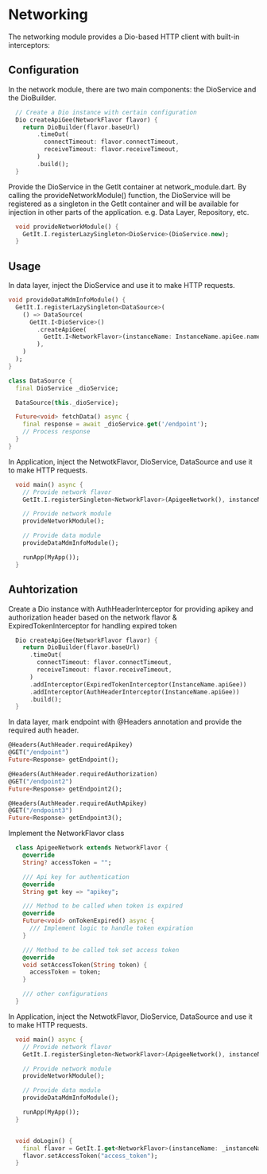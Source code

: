 # Networking

The networking module provides a Dio-based HTTP client with built-in interceptors:

## Configuration
In the network module, there are two main components: the DioService and the DioBuilder.
```dart
  // Create a Dio instance with certain configuration
  Dio createApiGee(NetworkFlavor flavor) {
    return DioBuilder(flavor.baseUrl)
        .timeOut(
          connectTimeout: flavor.connectTimeout,
          receiveTimeout: flavor.receiveTimeout,
        )
        .build();
  }
```

Provide the DioService in the GetIt container at network_module.dart.
By calling the provideNetworkModule() function, the DioService will be registered as a singleton in the GetIt container and will be available for injection in other parts of the application. e.g. Data Layer, Repository, etc.
```dart
  void provideNetworkModule() {
    GetIt.I.registerLazySingleton<DioService>(DioService.new);
  }
```

## Usage
In data layer, inject the DioService and use it to make HTTP requests.
```dart
void provideDataMdmInfoModule() {
  GetIt.I.registerLazySingleton<DataSource>(
    () => DataSource(
      GetIt.I<DioService>()
        .createApiGee(
          GetIt.I<NetworkFlavor>(instanceName: InstanceName.apiGee.name),
        ),
    )
  );
}

class DataSource {
  final DioService _dioService;

  DataSource(this._dioService);

  Future<void> fetchData() async {
    final response = await _dioService.get('/endpoint');
    // Process response
  }
}
```

In Application, inject the NetwotkFlavor, DioService, DataSource and use it to make HTTP requests.
```dart
  void main() async {
    // Provide network flavor
    GetIt.I.registerSingleton<NetworkFlavor>(ApigeeNetwork(), instanceName: InstanceName.apiGee.name);

    // Provide network module
    provideNetworkModule();

    // Provide data module
    provideDataMdmInfoModule();

    runApp(MyApp());
  }
```

## Auhtorization
Create a Dio instance with AuthHeaderInterceptor for providing apikey and authorization header based on the network flavor & ExpiredTokenInterceptor for handling expired token
```dart
  Dio createApiGee(NetworkFlavor flavor) {
    return DioBuilder(flavor.baseUrl)
      .timeOut(
        connectTimeout: flavor.connectTimeout,
        receiveTimeout: flavor.receiveTimeout,
      )
      .addInterceptor(ExpiredTokenInterceptor(InstanceName.apiGee))
      .addInterceptor(AuthHeaderInterceptor(InstanceName.apiGee))
      .build();
  }
```

In data layer, mark endpoint with @Headers annotation and provide the required auth header.
```dart
@Headers(AuthHeader.requiredApikey)
@GET("/endpoint")
Future<Response> getEndpoint();

@Headers(AuthHeader.requiredAuthorization)
@GET("/endpoint2")
Future<Response> getEndpoint2();

@Headers(AuthHeader.requiredAuthApikey)
@GET("/endpoint3")
Future<Response> getEndpoint3();
```

Implement the NetworkFlavor class
```dart
  class ApigeeNetwork extends NetworkFlavor {
    @override
    String? accessToken = "";

    /// Api key for authentication
    @override
    String get key => "apikey";

    /// Method to be called when token is expired
    @override
    Future<void> onTokenExpired() async {
      /// Implement logic to handle token expiration
    }

    /// Method to be called tok set access token
    @override
    void setAccessToken(String token) {
      accessToken = token;
    }

    /// other configurations
  }
```

In Application, inject the NetwotkFlavor, DioService, DataSource and use it to make HTTP requests.
```dart
  void main() async {
    // Provide network flavor
    GetIt.I.registerSingleton<NetworkFlavor>(ApigeeNetwork(), instanceName: InstanceName.apiGee.name);

    // Provide network module
    provideNetworkModule();

    // Provide data module
    provideDataMdmInfoModule();

    runApp(MyApp());
  }


  void doLogin() {
    final flavor = GetIt.I.get<NetworkFlavor>(instanceName: _instanceName.name);
    flavor.setAccessToken("access_token");
  }
```
